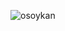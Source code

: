 ![osoykan](https://githubline.herokuapp.com/api/contributions?username=osoykan&years=2011,2012,2013,2014,2015,2016,2017,2018,2019,2020)
<!--
**osoykan/osoykan** is a ✨ _special_ ✨ repository because its `README.md` (this file) appears on your GitHub profile.

Here are some ideas to get you started:

- 🔭 I’m currently working on ...
- 🌱 I’m currently learning ...
- 👯 I’m looking to collaborate on ...
- 🤔 I’m looking for help with ...
- 💬 Ask me about ...
- 📫 How to reach me: ...
- 😄 Pronouns: ...
- ⚡ Fun fact: ...
-->
